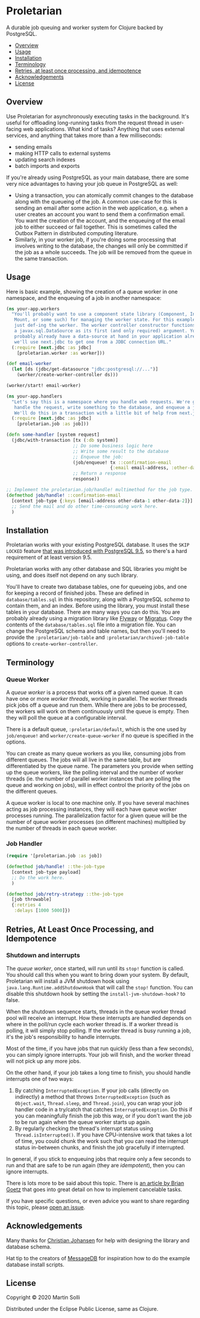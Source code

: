 # Proletarian

A durable job queuing and worker system for Clojure backed by PostgreSQL.

* [Overview](#overview)
* [Usage](#usage)
* [Installation](#installation)
* [Terminology](#terminology)
* [Retries, at least once processing, and idempotence](#retries-at-least-once-processing-and-idempotence)
* [Acknowledgements](#acknowledgements)
* [License](#license)

## Overview

Use Proletarian for asynchronously executing tasks in the background. It's
useful for offloading long-running tasks from the request thread in user-facing
web applications. What kind of tasks? Anything that uses external services, and
anything that takes more than a few milliseconds:

- sending emails
- making HTTP calls to external systems
- updating search indexes
- batch imports and exports

If you're already using PostgreSQL as your main database, there are some very
nice advantages to having your job queue in PostgreSQL as well:

- Using a transaction, you can atomically commit changes to the database along
  with the queueing of the job. A common use-case for this is sending an email
  after some action in the web application, e.g. when a user creates an account
  you want to send them a confirmation email. You want the creation of the
  account, and the enqueuing of the email job to either succeed or fail
  together. This is sometimes called the Outbox Pattern in distributed computing
  literature.
- Similarly, in your worker job, if you're doing some processing that involves
  writing to the database, the changes will only be committed if the job as a
  whole succeeds. The job will be removed from the queue in the same
  transaction.

## Usage

Here is basic example, showing the creation of a queue worker in one namespace,
and the enqueuing of a job in another namespace:

```clojure
(ns your-app.workers
  "You'll probably want to use a component state library (Component, Integrant,
   Mount, or some such) for managing the worker state. For this example we're
   just def-ing the worker. The worker controller constructor functions takes
   a javax.sql.DataSource as its first (and only required) argument. You
   probably already have a data-source at hand in your application already. Here
   we'll use next.jdbc to get one from a JDBC connection URL."
  (:require [next.jdbc :as jdbc]
    [proletarian.worker :as worker]))

(def email-worker
  (let [ds (jdbc/get-datasource "jdbc:postgresql://...")]
    (worker/create-worker-controller ds)))

(worker/start! email-worker)
```

```clojure
(ns your-app.handlers
  "Let's say this is a namespace where you handle web requests. We're going to
   handle the request, write something to the database, and enqueue a job.
   We'll do this in a transaction with a little bit of help from next.jdbc."
  (:require [next.jdbc :as jdbc]
    [proletarian.job :as job]))

(defn some-handler [system request]
  (jdbc/with-transaction [tx (:db system)]
                         ;; Do some business logic here
                         ;; Write some result to the database
                         ;; Enqueue the job:
                         (job/enqueue! tx ::confirmation-email
                                       {:email email-address, :other-data-1 :foo, :other-data-2 :bar})
                         ;; Return a response
                         response))

;; Implement the proletarian.job/handle! multimethod for the job type.
(defmethod job/handle! ::confirmation-email
  [context job-type {:keys [email-address other-data-1 other-data-2]}]
  ;; Send the mail and do other time-consuming work here.
  )
```

## Installation

Proletarian works with your existing PostgreSQL database. It uses
the `SKIP LOCKED`
feature [that was introduced with PostgreSQL 9.5](https://www.2ndquadrant.com/en/blog/what-is-select-skip-locked-for-in-postgresql-9-5/),
so there's a hard requirement of at least version 9.5.

Proletarian works with any other database and SQL libraries you might be using,
and does itself not depend on any such library.

You'll have to create two database tables, one for queueing jobs, and one for
keeping a record of finished jobs. These are defined in `database/tables.sql` in
this repository, along with a PostgreSQL _schema_ to contain them, and an index.
Before using the library, you must install these tables in your database. There
are many ways you can do this. You are probably already using a migration
library like [Flyway](https://flywaydb.org/) or
[Migratus](https://github.com/yogthos/migratus). Copy the contents of the
`database/tables.sql` file into a migration file. You can change the PostgreSQL
schema and table names, but then you'll need to provide the
`:proletarian/job-table` and `:proletarian/archived-job-table` options to
`create-worker-controller`.

## Terminology

### Queue Worker

A _queue worker_ is a process that works off a given named queue. It can have
one or more _worker threads_, working in parallel. The worker threads pick jobs
off a queue and run them. While there are jobs to be processed, the workers will
work on them continuously until the queue is empty. Then they will poll the
queue at a configurable interval.

There is a default queue, `:proletarian/default`, which is the one used by
`job/enqueue!` and `worker/create-queue-worker` if no queue is specified in the
options.

You can create as many queue workers as you like, consuming jobs from different
queues. The jobs will all live in the same table, but are differentiated by the
queue name. The parameters you provide when setting up the queue workers, like
the polling interval and the number of worker threads (ie. the number of
parallel worker instances that are polling the queue and working on jobs), will
in effect control the priority of the jobs on the different queues.

A queue worker is local to one machine only. If you have several machines acting
as job processing instances, they will each have queue worker processes running.
The parallelization factor for a given queue will be the number of queue worker
processes (on different machines) multiplied by the number of threads in each
queue worker.

### Job Handler

```clojure
(require '[proletarian.job :as job])

(defmethod job/handle! ::the-job-type
  [context job-type payload]
  ;; Do the work here.
  )

(defmethod job/retry-strategy ::the-job-type
  [job throwable]
  {:retries 4
   :delays [1000 5000]})
```

## Retries, At Least Once Processing, and Idempotence

### Shutdown and interrupts

The _queue worker_, once started, will run until its `stop!` function is called.
You should call this when you want to bring down your system. By default,
Proletarian will install a JVM shutdown hook
using `java.lang.Runtime.addShutdownHook`
that will call the `stop!` function. You can disable this shutdown hook by
setting the `install-jvm-shutdown-hook?` to false.

When the shutdown sequence starts, threads in the queue worker thread pool will
receive an interrupt. How these interrupts are handled depends on where in the
poll/run cycle each worker thread is. If a worker thread is polling, it will
simply stop polling. If the worker thread is busy running a job, it's the job's
responsibility to handle interrupts.

Most of the time, if you have jobs that run quickly (less than a few seconds),
you can simply ignore interrupts. Your job will finish, and the worker thread
will not pick up any more jobs.

On the other hand, if your job takes a long time to finish, you should handle
interrupts one of two ways:

1. By catching `InterruptedException`. If your job calls (directly on
   indirectly) a method that throws `InterruptedException`
   (such as `Object.wait`, `Thread.sleep`, and `Thread.join`), you can wrap your
   job handler code in a try/catch that catches `InterruptedException`. Do this
   if you can meaningfully finish the job this way, or if you don't want the job
   to be run again when the queue worker starts up again.
2. By regularly checking the thread's interrupt status
   using `Thread.isInterrupted()`. If you have CPU-intensive work that takes a
   lot of time, you could chunk the work such that you can read the interrupt
   status in-between chunks, and finish the job gracefully if interrupted.

In general, if you stick to enqueuing jobs that require only a few seconds to
run and that are safe to be run again (they are _idempotent_), then you can
ignore interrupts.

There is lots more to be said about this topic. There
is [an article by Brian Goetz](https://www.ibm.com/developerworks/library/j-jtp05236/index.html)
that goes into great detail on how to implement cancelable tasks.

If you have specific questions, or even advice you want to share regarding this
topic, please [open an issue](https://github.com/msolli/proletarian/issues).

## Acknowledgements

Many thanks for [Christian Johansen](https://github.com/cjohansen/) for help
with designing the library and database schema.

Hat tip to the creators of [MessageDB](https://github.com/message-db/message-db)
for inspiration how to do the example database install scripts.

## License

Copyright © 2020 Martin Solli

Distributed under the Eclipse Public License, same as Clojure.
